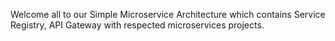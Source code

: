 Welcome all to our Simple Microservice Architecture which contains Service Registry, API Gateway with respected microservices projects.

